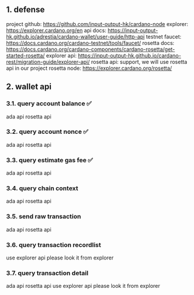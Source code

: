 ## 1. defense

project github: https://github.com/input-output-hk/cardano-node
explorer: https://explorer.cardano.org/en
api docs: https://input-output-hk.github.io/adrestia/cardano-wallet/user-guide/http-api
testnet faucet: https://docs.cardano.org/cardano-testnet/tools/faucet/
rosetta docs: https://docs.cardano.org/cardano-components/cardano-rosetta/get-started-rosetta/
explorer api: https://input-output-hk.github.io/cardano-rest/migration-guide/explorer-api/
rosetta api: support, we will use rosetta api in our project
rosetta node: https://explorer.cardano.org/rosetta/

## 2. wallet api

### 3.1. query account balance ✅
ada api
rosetta api

### 3.2. query account nonce  ✅
ada api
rosetta api

### 3.3. query estimate gas fee  ✅
ada api
rosetta api

### 3.4. query chain context
ada api
rosetta api

### 3.5. send raw transaction
ada api
rosetta api

### 3.6. query transaction recordlist
use explorer api
please look it from explorer

### 3.7. query transaction detail
ada api
rosetta api
use explorer api
please look it from explorer

